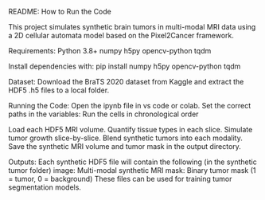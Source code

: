 README: How to Run the Code

This project simulates synthetic brain tumors in multi-modal MRI data using a 2D cellular automata model based on the Pixel2Cancer framework.

Requirements:
Python 3.8+
numpy
h5py
opencv-python
tqdm

Install dependencies with:
pip install numpy h5py opencv-python tqdm

Dataset:
Download the BraTS 2020 dataset from Kaggle and extract the HDF5 .h5 files to a local folder.

Running the Code:
Open the ipynb file in vs code or colab.
Set the correct paths in the variables:
Run the cells in chronological order

Load each HDF5 MRI volume.
Quantify tissue types in each slice.
Simulate tumor growth slice-by-slice.
Blend synthetic tumors into each modality.
Save the synthetic MRI volume and tumor mask in the output directory.

Outputs:
Each synthetic HDF5 file will contain the following (in the synthetic tumor folder)
image: Multi-modal synthetic MRI
mask: Binary tumor mask (1 = tumor, 0 = background)
These files can be used for training tumor segmentation models.
